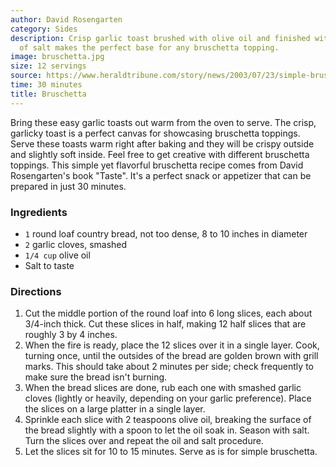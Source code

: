 ```yaml
---
author: David Rosengarten
category: Sides
description: Crisp garlic toast brushed with olive oil and finished with a sprinkle
  of salt makes the perfect base for any bruschetta topping.
image: bruschetta.jpg
size: 12 servings
source: https://www.heraldtribune.com/story/news/2003/07/23/simple-bruschetta/28757787007/
time: 30 minutes
title: Bruschetta
---
```


Bring these easy garlic toasts out warm from the oven to serve. The crisp, garlicky toast is a perfect canvas for showcasing bruschetta toppings. Serve these toasts warm right after baking and they will be crispy outside and slightly soft inside. Feel free to get creative with different bruschetta toppings. This simple yet flavorful bruschetta recipe comes from David Rosengarten's book "Taste". It's a perfect snack or appetizer that can be prepared in just 30 minutes.

### Ingredients

* `1` round loaf country bread, not too dense, 8 to 10 inches in diameter
* `2` garlic cloves, smashed
* `1/4 cup` olive oil
* Salt to taste

### Directions

1. Cut the middle portion of the round loaf into 6 long slices, each about 3/4-inch thick. Cut these slices in half, making 12 half slices that are roughly 3 by 4 inches.
2. When the fire is ready, place the 12 slices over it in a single layer. Cook, turning once, until the outsides of the bread are golden brown with grill marks. This should take about 2 minutes per side; check frequently to make sure the bread isn't burning.
3. When the bread slices are done, rub each one with smashed garlic cloves (lightly or heavily, depending on your garlic preference). Place the slices on a large platter in a single layer.
4. Sprinkle each slice with 2 teaspoons olive oil, breaking the surface of the bread slightly with a spoon to let the oil soak in. Season with salt. Turn the slices over and repeat the oil and salt procedure.
5. Let the slices sit for 10 to 15 minutes. Serve as is for simple bruschetta.